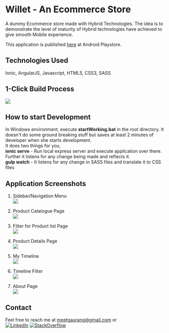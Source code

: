 # Willet - An Ecommerce Store
A dummy Ecommerce store made with Hybrid Technologies. The idea is to demonstrate the level of maturity of Hybrid technologies have achieved to give smooth Mobile experience.

This application is published [here](https://play.google.com/store/apps/details?id=com.ionicframework.willet831023&hl=en) at Android Playstore.

## Technologies Used
Ionic, AngularJS, Javascript, HTML5, CSS3, SASS

## 1-Click Build Process  
![](../master/docs/build_diagrams/willet-build-process.png)

## How to start Development  
In Windows environment, execute **startWorking.bat** in the root directory. It doesn't do some ground breaking stuff but saves at least 2 minutes of developer when she starts development.  
It does two things for you,  
**ionic serve** - Run local express server and execute application over there. Further it listens for any change being made and reflects it.  
**gulp watch** - It listens for any change in SASS files and translate it to CSS files  

## Application Screenshots
1) Sidebar/Navigation Menu  
![](../master/docs/app_screenshots/1-sidebar-menu.png)

2) Product Catalogue Page  
![](../master/docs/app_screenshots/2-dummy-store.png)

3) Filter for Product list Page  
![](../master/docs/app_screenshots/3-dummy-store-filter.png)

4) Product Details Page  
![](../master/docs/app_screenshots/4-dummy-store-item-details.png)

5) My Timeline  
![](../master/docs/app_screenshots/5-my-timeline.png)

6) Timeline Filter  
![](../master/docs/app_screenshots/6-my-timeline-filter.png)

7) About Page  
![](../master/docs/app_screenshots/7-about.png)  

## Contact
Feel free to reach me at meetgaurang@gmail.com or      
[![LinkedIn](../master/docs/contact_images/linkedin.png)](https://www.linkedin.com/in/gaurang-patel-aa8a4622)
[![StackOverflow](../master/docs/contact_images/so-logo.png)](https://stackoverflow.com/users/1069893/gaurang-patel?tab=topactivity)
